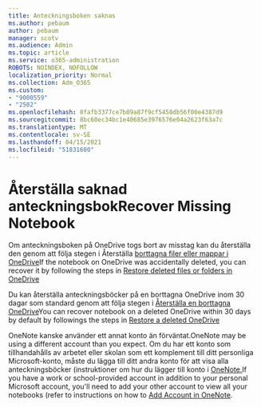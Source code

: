 ```yaml
---
title: Anteckningsboken saknas
ms.author: pebaum
author: pebaum
manager: scotv
ms.audience: Admin
ms.topic: article
ms.service: o365-administration
ROBOTS: NOINDEX, NOFOLLOW
localization_priority: Normal
ms.collection: Adm_O365
ms.custom:
- "9000559"
- "2502"
ms.openlocfilehash: 8fafb3377ce7b09a87f9cf5458db56f00e4387d9
ms.sourcegitcommit: 8bc60ec34bc1e40685e3976576e04a2623f63a7c
ms.translationtype: MT
ms.contentlocale: sv-SE
ms.lasthandoff: 04/15/2021
ms.locfileid: "51831680"
---
```

# <a name="recover-missing-notebook"></a><span data-ttu-id="0dced-102">Återställa saknad anteckningsbok</span><span class="sxs-lookup"><span data-stu-id="0dced-102">Recover Missing Notebook</span></span>

<span data-ttu-id="0dced-103">Om anteckningsboken på OneDrive togs bort av misstag kan du återställa den genom att följa stegen i Återställa [borttagna filer eller mappar i OneDrive](https://support.office.com/article/949ada80-0026-4db3-a953-c99083e6a84f)</span><span class="sxs-lookup"><span data-stu-id="0dced-103">If the notebook on OneDrive was accidentally deleted, you can recover it by following the steps in [Restore deleted files or folders in OneDrive](https://support.office.com/article/949ada80-0026-4db3-a953-c99083e6a84f)</span></span>

<span data-ttu-id="0dced-104">Du kan återställa anteckningsböcker på en borttagna OneDrive inom 30 dagar som standard genom att följa stegen i [Återställa en borttagna OneDrive](https://docs.microsoft.com/onedrive/restore-deleted-onedrive)</span><span class="sxs-lookup"><span data-stu-id="0dced-104">You can recover notebook on a deleted OneDrive within 30 days by default by followings the steps in [Restore a deleted OneDrive](https://docs.microsoft.com/onedrive/restore-deleted-onedrive)</span></span>

<span data-ttu-id="0dced-105">OneNote kanske använder ett annat konto än förväntat.</span><span class="sxs-lookup"><span data-stu-id="0dced-105">OneNote may be using a different account than you expect.</span></span> <span data-ttu-id="0dced-106">Om du har ett konto som tillhandahålls av arbetet eller skolan som ett komplement till ditt personliga Microsoft-konto, måste du lägga till ditt andra konto för att visa alla anteckningsböcker (instruktioner om hur du lägger till konto i [OneNote.](https://support.office.com/article/5afff855-54ee-47e4-a773-db048d4ac299)</span><span class="sxs-lookup"><span data-stu-id="0dced-106">If you have a work or school-provided account in addition to your personal Microsoft account, you'll need to add your other account to view all your notebooks (refer to instructions on how to [Add Account in OneNote](https://support.office.com/article/5afff855-54ee-47e4-a773-db048d4ac299).</span></span>